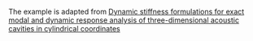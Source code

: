 The example is adapted from [Dynamic stiffness formulations for exact modal and dynamic response analysis of three-dimensional acoustic cavities in cylindrical coordinates](https://doi.org/10.1016/j.jsv.2024.118397)
